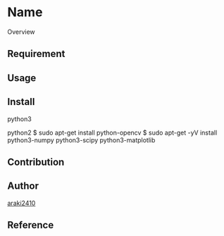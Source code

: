 Name
====

Overview

## Requirement
## Usage

## Install
python3



python2
$ sudo apt-get install python-opencv
$ sudo apt-get -yV install python3-numpy python3-scipy python3-matplotlib



## Contribution

## Author

[araki2410](https://github.com/araki2410)

## Reference
